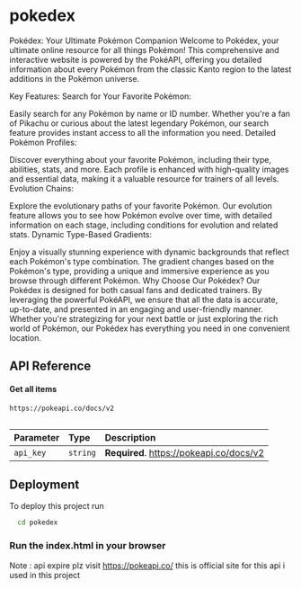 
# pokedex

Pokédex: Your Ultimate Pokémon Companion
Welcome to Pokédex, your ultimate online resource for all things Pokémon! This comprehensive and interactive website is powered by the PokéAPI, offering you detailed information about every Pokémon from the classic Kanto region to the latest additions in the Pokémon universe.

Key Features:
Search for Your Favorite Pokémon:

Easily search for any Pokémon by name or ID number. Whether you're a fan of Pikachu or curious about the latest legendary Pokémon, our search feature provides instant access to all the information you need.
Detailed Pokémon Profiles:

Discover everything about your favorite Pokémon, including their type, abilities, stats, and more. Each profile is enhanced with high-quality images and essential data, making it a valuable resource for trainers of all levels.
Evolution Chains:

Explore the evolutionary paths of your favorite Pokémon. Our evolution feature allows you to see how Pokémon evolve over time, with detailed information on each stage, including conditions for evolution and related stats.
Dynamic Type-Based Gradients:

Enjoy a visually stunning experience with dynamic backgrounds that reflect each Pokémon's type combination. The gradient changes based on the Pokémon's type, providing a unique and immersive experience as you browse through different Pokémon.
Why Choose Our Pokédex?
Our Pokédex is designed for both casual fans and dedicated trainers. By leveraging the powerful PokéAPI, we ensure that all the data is accurate, up-to-date, and presented in an engaging and user-friendly manner. Whether you're strategizing for your next battle or just exploring the rich world of Pokémon, our Pokédex has everything you need in one convenient location.


## API Reference

#### Get all items

```http
https://pokeapi.co/docs/v2
 
```

| Parameter | Type     | Description                |
| :-------- | :------- | :------------------------- |
| `api_key` | `string` | **Required**. https://pokeapi.co/docs/v2 |



## Deployment

To deploy this project run

```bash
  cd pokedex
```

### Run the index.html in your browser

Note : api expire plz visit https://pokeapi.co/ 
this is official site for this api i used in this project


